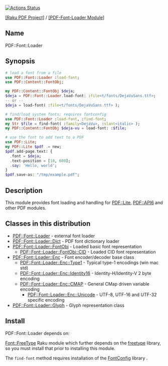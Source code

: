 [![Actions Status](https://github.com/pdf-raku/PDF-Font-Loader-raku/workflows/test/badge.svg)](https://github.com/pdf-raku/PDF-Font-Loader-raku/actions)

[[Raku PDF Project]](https://pdf-raku.github.io)
 / [[PDF-Font-Loader Module]](https://pdf-raku.github.io/PDF-Font-Loader-raku)

## Name

PDF::Font::Loader

## Synopsis

```raku
# load a font from a file
use PDF::Font::Loader :load-font;
use PDF::Content::FontObj;

my PDF::Content::FontObj $deja;
$deja = PDF::Font::Loader.load-font: :file<t/fonts/DejaVuSans.ttf>;
-- or --
$deja = load-font( :file<t/fonts/DejaVuSans.ttf> );

# find/load system fonts; requires fontconfig
use PDF::Font::Loader :load-font, :find-font;
my Str $file = find-font( :family<DejaVu>, :slant<italic> );
my PDF::Content::FontObj $deja-vu = load-font: :$file;

# use the font to add text to a PDF
use PDF::Lite;
my PDF::Lite $pdf .= new;
$pdf.add-page.text: {
  .font = $deja;
  .text-position = [10, 600];
  .say: 'Hello, world';
}
$pdf.save-as: "/tmp/example.pdf";
```

## Description

This module provides font loading and handling for [PDF::Lite](https://pdf-raku.github.io/PDF-Lite-raku), [PDF::API6](https://pdf-raku.github.io/PDF-API6) and other PDF modules.

## Classes in this distribution

* [PDF::Font::Loader](https://pdf-raku.github.io/PDF-Font-Loader-raku/PDF/Font/Loader) - external font loader
* [PDF::Font::Loader::Dict](https://pdf-raku.github.io/PDF-Font-Loader-raku/PDF/Font/Loader/Dict) - PDF font dictionary loader
* [PDF::Font::Loader::FontObj](https://pdf-raku.github.io/PDF-Font-Loader-raku/PDF/Font/Loader/FontObj) - Loaded basic font representation
  - [PDF::Font::Loader::FontObj::CID](https://pdf-raku.github.io/PDF-Font-Loader-raku/PDF/Font/Loader/FontObj/CID) - Loaded CID font representation
* [PDF::Font::Loader::Enc](https://pdf-raku.github.io/PDF-Font-Loader-raku/PDF/Font/Loader/Enc) - Font encoder/decoder base class
  - [PDF::Font::Loader::Enc::Type1](https://pdf-raku.github.io/PDF-Font-Loader-raku/PDF/Font/Loader/Enc/Type1) - Typical type-1 encodings (win mac std)
  - [PDF::Font::Loader::Enc::Identity16](https://pdf-raku.github.io/PDF-Font-Loader-raku/PDF/Font/Loader/Enc/Identity16) - Identity-H/Identity-V 2 byte encoding
  - [PDF::Font::Loader::Enc::CMAP](https://pdf-raku.github.io/PDF-Font-Loader-raku/PDF/Font/Loader/Enc/CMap) - General CMap driven variable encoding
    - [PDF::Font::Loader::Enc::Unicode](https://pdf-raku.github.io/PDF-Font-Loader-raku/PDF/Font/Loader/Enc/Unicode) - UTF-8, UTF-16 and UTF-32 specific encoding
* [PDF::Font::Loader::Glyph](https://pdf-raku.github.io/PDF-Font-Loader-raku/PDF/Font/Loader/Glyph) - Glyph representation class
 
## Install

PDF::Font::Loader depends on:

[Font::FreeType](https://pdf-raku.github.io/Font-FreeType-raku/) Raku module which further depends on the [freetype](https://www.freetype.org/download.html) library, so you must install that prior to installing this module.

The `find-font` method requires installation of the [FontConfig](https://pdf-raku.github.io/FontConfig/) library .

